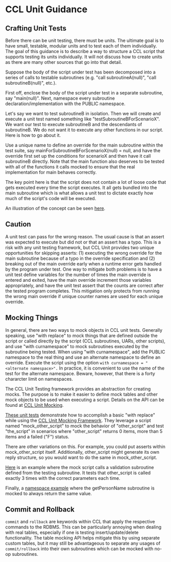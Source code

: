 # CCL Unit Guidance

## Crafting Unit Tests

Before there can be unit testing, there must be units. The ultimate goal is to have small, testable, modular units and to test each of them individually. The goal of this guidance is to describe a way to structure a CCL script that supports testing its units individually. It will not discuss how to create units as there are many other sources that go into that detail.
 
Suppose the body of the script under test has been decomposed into a series of calls to testable subroutines (e.g. "call subroutineA(null)", "call subroutineB(null)", etc.).
 
First off, enclose the body of the script under test in a separate subroutine, say "main(null)".  Next, namespace every subroutine declaration/implementation with the PUBLIC namespace.
 
Let's say we want to test subroutineB in isolation.  Then we will create and execute a unit test named something like "testSubroutineBForScenarioX".  We want our test to execute subroutineB and the descendants of subroutineB. We do not want it to execute any other functions in our script. Here is how to go about it.
 
Use a unique name to define an override for the main subroutine within the test suite, say mainForSubroutineBForScenarioX(null) = null, and have the override first set up the conditions for scenarioX and then have it call subroutineB directly.  Note that the main function also deserves to be tested with all of the functions it calls mocked to ensure that the real implementation for main behaves correctly.
 
The key point here is that the script does not contain a lot of loose code that gets executed every time the script executes. It all gets bundled into the main subroutine which is what allows a unit test to dictate exactly how much of the script's code will be executed.

An illustration of the concept can be seen [here](./examples/basic_example.inc). 

## Caution

A unit test can pass for the wrong reason. The usual cause is that an assert was expected to execute but did not or that an assert has a typo. This is a risk with any unit testing framework, but CCL Unit provides two unique opportunities for skipping asserts: (1) executing the wrong override for the main subroutine because of a typo in the override specification and (2) breaking out of the main override early when a runtime error gets handled by the program under test. One way to mitigate both problems is to have a unit test define variables for the number of times the main override is entered and exited, have the main override increment those variables appropriately, and have the unit test assert that the counts are correct after the tested program completes. This mitigation only protects from running the wrong main override if unique counter names are used for each unique override.

## Mocking Things

In general, there are two ways to mock objects in CCL unit tests.  Generally speaking, use "with replace" to mock things that are defined outside the script or called directly by the script (CCL subroutines, UARs, other scripts), and use "with curnamespace" to mock subroutines executed by the subroutine being tested.  When using "with curnamespace", add the PUBLIC namespace to the real thing and use an alternate namespace to define an override.  Execute the script using the option `with curnamespace = "<alternate namespace>".`  In practice, it is convenient to use the name of the test for the alternate namespace. Beware, however, that there is a forty chararcter limit on namespaces.
    
The CCL Unit Testing framework provides an abstraction for creating mocks.  The purpose is to make it easier to define mock tables and other mock objects to be used when executing a script.  Details on the API can be found at [CCL Unit Mocking][CCL Unit Mocking].

[These unit tests](./examples/mocking_api.inc) demonstrate how to accomplish a basic "with replace" while using the [CCL Unit Mocking Framework][CCL Unit Mocking].  They leverage a script named "mock_other_script" to mock the behavior of "other_script" and test "the_script" in scenarios where "other_script" returns 0 items, more than 5 items and a failed ("F") status.

There are other variations on this.  For example, you could put asserts within mock_other_script itself.  Additionally, other_script might generate its own reply structure, so you would want to do the same in mock_other_script.

[Here](./examples/validation_subroutine.inc) is an example where the mock script calls a validation subroutine defined from the testing subroutine.  It tests that other_script is called exactly 3 times with the correct parameters each time.

Finally, a [namespace example](./examples/using_namespaces.inc) where the getPersonName subroutine is mocked to always return the same value.

## Commit and Rollback

`commit` and `rollback` are keywords within CCL that apply the respective commands to the RDBMS.  This can be particularly annoying when dealing with real tables, especially if one is testing insert/update/delete functionality.  The table mocking API helps mitigate this by using separate custom tables, but it may still be advantageous to separate any usages of `commit/rollback` into their own subroutines which can be mocked with no-op subroutines.

[CCL Unit Mocking]:./CCLUTMOCKING.md